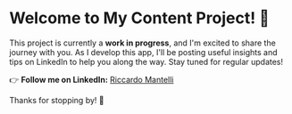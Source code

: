 # Welcome to My Content Project! 🎉

This project is currently a **work in progress**, and I'm excited to share the journey with you. As I develop this app,
I'll be posting useful insights and tips on LinkedIn to help you along the way. Stay tuned for regular updates!

👉 **Follow me on LinkedIn:** [Riccardo Mantelli](https://www.linkedin.com/in/riccardo-mantelli-343662211/)

Thanks for stopping by! 🚀
